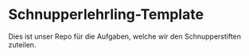 # Schnupperlehrling-Template

Dies ist unser Repo für die Aufgaben, welche wir den Schnupperstiften zuteilen.
